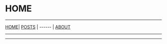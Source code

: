 # HOME

----

[HOME](/index.md)| [POSTS](posts/index.md) | ------ | [ABOUT](/about.md)

----


----
